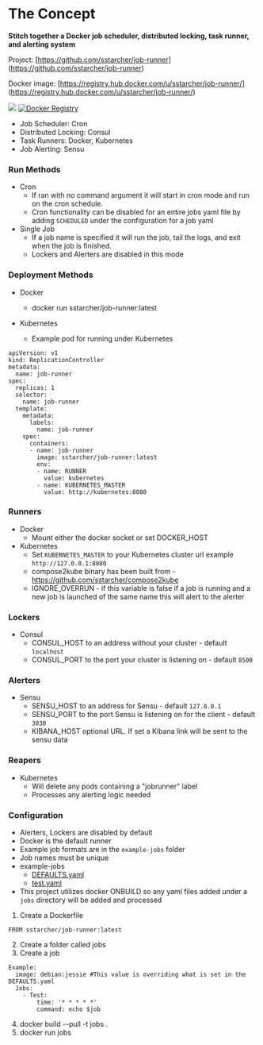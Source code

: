 # The Concept
**Stitch together a Docker job scheduler, distributed locking, task runner, and alerting system**


Project: [https://github.com/sstarcher/job-runner]
(https://github.com/sstarcher/job-runner)

Docker image: [https://registry.hub.docker.com/u/sstarcher/job-runner/]
(https://registry.hub.docker.com/u/sstarcher/job-runner/)

[![](https://badge.imagelayers.io/sstarcher/job-runner:latest.svg)](https://imagelayers.io/?images=sstarcher/job-runner:latest 'Get your own badge on imagelayers.io')
[![Docker Registry](https://img.shields.io/docker/pulls/sstarcher/job-runner.svg)](https://registry.hub.docker.com/u/sstarcher/job-runner)&nbsp;

* Job Scheduler: Cron
* Distributed Locking: Consul
* Task Runners: Docker, Kubernetes
* Job Alerting: Sensu


### Run Methods
* Cron
  * If ran with no command argument it will start in cron mode and run on the cron schedule.  
  * Cron functionality can be disabled for an entire jobs yaml file by adding `SCHEDULED` under the configuration for a job yaml
* Single Job
  * If a job name is specified it will run the job, tail the logs, and exit when the job is finished.
  * Lockers and Alerters are disabled in this mode

### Deployment Methods
* Docker
  * docker run sstarcher/job-runner:latest

* Kubernetes
  * Example pod for running under Kubernetes

```
apiVersion: v1
kind: ReplicationController
metadata:
  name: job-runner
spec:
  replicas: 1
  selector:
    name: job-runner
  template:
    metadata:
      labels:
        name: job-runner
    spec:
      containers:
      - name: job-runner
        image: sstarcher/job-runner:latest
        env:
        - name: RUNNER
          value: kubernetes
        - name: KUBERNETES_MASTER
          value: http://kubernetes:8080
```


### Runners
* Docker
  * Mount either the docker socket or set DOCKER_HOST
* Kubernetes
  * Set `KUBERNETES_MASTER` to your Kubernetes cluster url example `http://127.0.0.1:8080`
  * compose2kube binary has been built from - https://github.com/sstarcher/compose2kube
  * IGNORE_OVERRUN - if this variable is false if a job is running and a new job is launched of the same name this will alert to the  alerter

### Lockers
* Consul
  * CONSUL_HOST to an address without your cluster - default `localhost`
  * CONSUL_PORT to the port your cluster is listening on - default `8500`


### Alerters
* Sensu
  * SENSU_HOST to an address for Sensu - default `127.0.0.1`
  * SENSU_PORT to the port Sensu is listening on for the client - default `3030`
  * KIBANA_HOST optional URL.  If set a Kibana link will be sent to the sensu data

### Reapers
* Kubernetes
  * Will delete any pods containing a "jobrunner" label
  * Processes any alerting logic needed 

### Configuration
* Alerters, Lockers are disabled by default
* Docker is the default runner
* Example job formats are in the `example-jobs` folder
* Job names must be unique
* example-jobs
  * [DEFAULTS.yaml](example-jobs/DEFAULTS.yaml)
  * [test.yaml](example-jobs/test.yaml)
* This project utilizes docker ONBUILD so any yaml files added under a `jobs` directory will be added and processed
1. Create a Dockerfile
```
FROM sstarcher/job-runner:latest
```
2. Create a folder called jobs
3. Create a job
```
Example:
  image: debian:jessie #This value is overriding what is set in the DEFAULTS.yaml
  Jobs:
    - Test:
        time: '* * * * *'
        command: echo $job
```
4. docker build --pull -t jobs .
5. docker run jobs
